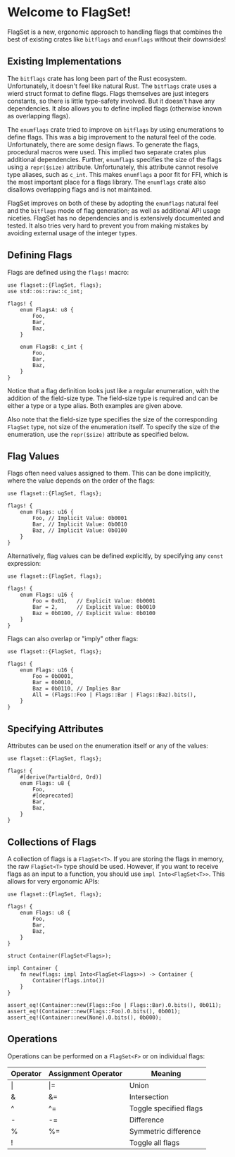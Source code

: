# Welcome to FlagSet!

FlagSet is a new, ergonomic approach to handling flags that combines the
best of existing crates like `bitflags` and `enumflags` without their
downsides!

## Existing Implementations

The `bitflags` crate has long been part of the Rust ecosystem.
Unfortunately, it doesn't feel like natural Rust. The `bitflags` crate
uses a wierd struct format to define flags. Flags themselves are just
integers constants, so there is little type-safety involved. But it doesn't
have any dependencies. It also allows you to define implied flags (otherwise
known as overlapping flags).

The `enumflags` crate tried to improve on `bitflags` by using enumerations
to define flags. This was a big improvement to the natural feel of the code.
Unfortunately, there are some design flaws. To generate the flags,
procedural macros were used. This implied two separate crates plus
additional dependencies. Further, `enumflags` specifies the size of the
flags using a `repr($size)` attribute. Unfortunately, this attribute
cannot resolve type aliases, such as `c_int`. This makes `enumflags` a
poor fit for FFI, which is the most important place for a flags library.
The `enumflags` crate also disallows overlapping flags and is not
maintained.

FlagSet improves on both of these by adopting the `enumflags` natural feel
and the `bitflags` mode of flag generation; as well as additional API usage
niceties. FlagSet has no dependencies and is extensively documented and
tested. It also tries very hard to prevent you from making mistakes by
avoiding external usage of the integer types.

## Defining Flags

Flags are defined using the `flags!` macro:

```
use flagset::{FlagSet, flags};
use std::os::raw::c_int;

flags! {
    enum FlagsA: u8 {
        Foo,
        Bar,
        Baz,
    }

    enum FlagsB: c_int {
        Foo,
        Bar,
        Baz,
    }
}
```

Notice that a flag definition looks just like a regular enumeration, with
the addition of the field-size type. The field-size type is required and
can be either a type or a type alias. Both examples are given above.

Also note that the field-size type specifies the size of the corresponding
`FlagSet` type, not size of the enumeration itself. To specify the size of
the enumeration, use the `repr($size)` attribute as specified below.

## Flag Values

Flags often need values assigned to them. This can be done implicitly,
where the value depends on the order of the flags:

```
use flagset::{FlagSet, flags};

flags! {
    enum Flags: u16 {
        Foo, // Implicit Value: 0b0001
        Bar, // Implicit Value: 0b0010
        Baz, // Implicit Value: 0b0100
    }
}
```

Alternatively, flag values can be defined explicitly, by specifying any
`const` expression:

```
use flagset::{FlagSet, flags};

flags! {
    enum Flags: u16 {
        Foo = 0x01,   // Explicit Value: 0b0001
        Bar = 2,      // Explicit Value: 0b0010
        Baz = 0b0100, // Explicit Value: 0b0100
    }
}
```

Flags can also overlap or "imply" other flags:

```
use flagset::{FlagSet, flags};

flags! {
    enum Flags: u16 {
        Foo = 0b0001,
        Bar = 0b0010,
        Baz = 0b0110, // Implies Bar
        All = (Flags::Foo | Flags::Bar | Flags::Baz).bits(),
    }
}
```

## Specifying Attributes

Attributes can be used on the enumeration itself or any of the values:

```
use flagset::{FlagSet, flags};

flags! {
    #[derive(PartialOrd, Ord)]
    enum Flags: u8 {
        Foo,
        #[deprecated]
        Bar,
        Baz,
    }
}
```

## Collections of Flags

A collection of flags is a `FlagSet<T>`. If you are storing the flags in
memory, the raw `FlagSet<T>` type should be used. However, if you want to
receive flags as an input to a function, you should use
`impl Into<FlagSet<T>>`. This allows for very ergonomic APIs:

```
use flagset::{FlagSet, flags};

flags! {
    enum Flags: u8 {
        Foo,
        Bar,
        Baz,
    }
}

struct Container(FlagSet<Flags>);

impl Container {
    fn new(flags: impl Into<FlagSet<Flags>>) -> Container {
        Container(flags.into())
    }
}

assert_eq!(Container::new(Flags::Foo | Flags::Bar).0.bits(), 0b011);
assert_eq!(Container::new(Flags::Foo).0.bits(), 0b001);
assert_eq!(Container::new(None).0.bits(), 0b000);
```

## Operations

Operations can be performed on a `FlagSet<F>` or on individual flags:

| Operator | Assignment Operator | Meaning                |
|----------|---------------------|------------------------|
| \|       | \|=                 | Union                  |
| &        | &=                  | Intersection           |
| ^        | ^=                  | Toggle specified flags |
| -        | -=                  | Difference             |
| %        | %=                  | Symmetric difference   |
| !        |                     | Toggle all flags       |

